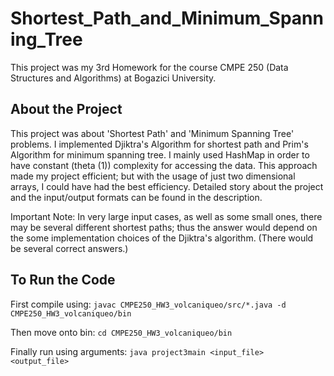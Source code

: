 # Shortest_Path_and_Minimum_Spanning_Tree
This project was my 3rd Homework for the course CMPE 250 (Data Structures and Algorithms) at Bogazici University.
## About the Project
This project was about 'Shortest Path' and 'Minimum Spanning Tree' problems. I implemented Djiktra's Algorithm for shortest path and Prim's Algorithm for minimum spanning tree. I mainly used HashMap in order to have constant (theta (1)) complexity for accessing the data. This approach made my project efficient; but with the usage of just two dimensional arrays, I could have had the best efficiency. Detailed story about the project and the input/output formats can be found in the description.

Important Note: In very large input cases, as well as some small ones, there may be several different shortest paths; thus the answer would depend on the some implementation choices of the Djiktra's algorithm. (There would be several correct answers.)
## To Run the Code
First compile using:
```javac CMPE250_HW3_volcaniqueo/src/*.java -d CMPE250_HW3_volcaniqueo/bin```

Then move onto bin:
```cd CMPE250_HW3_volcaniqueo/bin```

Finally run using arguments:
```java project3main <input_file> <output_file>```


